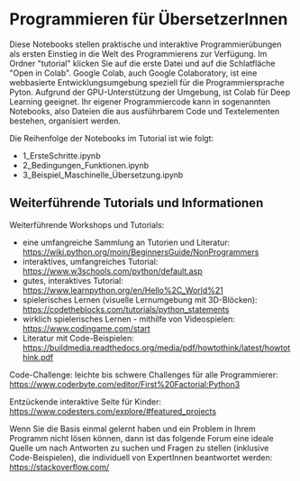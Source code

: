 # Programmieren für ÜbersetzerInnen 

Diese Notebooks stellen praktische und interaktive Programmierübungen als ersten Einstieg in die Welt des Programmierens zur Verfügung. Im Ordner "tutorial" klicken Sie auf die erste Datei und auf die Schlatfläche "Open in Colab". Google Colab, auch Google Colaboratory, ist eine webbasierte Entwicklungsumgebung speziell für die Programmiersprache Pyton. Aufgrund der GPU-Unterstützung der Umgebung, ist Colab für Deep Learning geeignet. Ihr eigener Programmiercode kann in sogenannten Notebooks, also Dateien die aus ausführbarem Code und Textelementen bestehen, organisiert werden. 

Die Reihenfolge der Notebooks im Tutorial ist wie folgt: 
* 1_ErsteSchritte.ipynb
* 2_Bedingungen_Funktionen.ipynb
* 3_Beispiel_Maschinelle_Übersetzung.ipynb

## Weiterführende Tutorials und Informationen 

Weiterführende Workshops und Tutorials: 
* eine umfangreiche Sammlung an Tutorien und Literatur: https://wiki.python.org/moin/BeginnersGuide/NonProgrammers
* interaktives, umfangreiches Tutorial: https://www.w3schools.com/python/default.asp
* gutes, interaktives Tutorial: https://www.learnpython.org/en/Hello%2C_World%21
* spielerisches Lernen (visuelle Lernumgebung mit 3D-Blöcken): https://codetheblocks.com/tutorials/python_statements
* wirklich spielerisches Lernen - mithilfe von Videospielen: https://www.codingame.com/start 
* Literatur mit Code-Beispielen: https://buildmedia.readthedocs.org/media/pdf/howtothink/latest/howtothink.pdf 

Code-Challenge: 
leichte bis schwere Challenges für alle Programmierer: https://www.coderbyte.com/editor/First%20Factorial:Python3 

Entzückende interaktive Seite für Kinder: 
https://www.codesters.com/explore/#featured_projects 
  
Wenn Sie die Basis einmal gelernt haben und ein Problem in Ihrem Programm nicht lösen können, dann ist das folgende Forum eine ideale Quelle um nach Antworten zu suchen und Fragen zu stellen (inklusive Code-Beispielen), die individuell von ExpertInnen beantwortet werden: https://stackoverflow.com/ 
